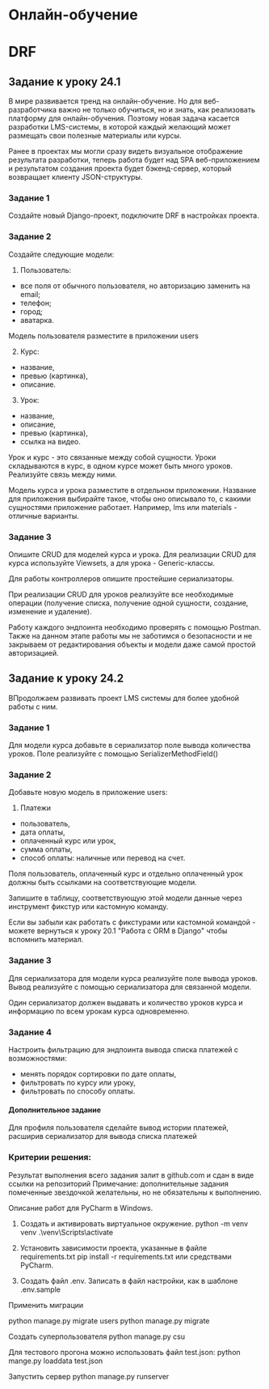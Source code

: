 # Онлайн-обучение
# DRF

## Задание к уроку 24.1

В мире развивается тренд на онлайн-обучение. Но для веб-разработчика важно не 
только обучиться, но и знать, как реализовать платформу для онлайн-обучения. 
Поэтому новая задача касается разработки LMS-системы, в которой каждый желающий
может размещать свои полезные материалы или курсы.

Ранее в проектах мы могли сразу видеть визуальное отображение результата 
разработки, теперь работа будет над SPA веб-приложением и результатом создания 
проекта будет бэкенд-сервер, который возвращает клиенту JSON-структуры.

### Задание 1
Создайте новый Django-проект, подключите DRF в настройках проекта.

### Задание 2
Создайте следующие модели:

1. Пользователь:
- все поля от обычного пользователя, но авторизацию заменить на email;
- телефон;
- город;
- аватарка.

Модель пользователя разместите в приложении users

2. Курс:
- название,
- превью (картинка),
- описание.

3. Урок:
- название,
- описание,
- превью (картинка),
- ссылка на видео.

Урок и курс - это связанные между собой сущности. Уроки складываются в курс, 
в одном курсе может быть много уроков. 
Реализуйте связь между ними.

Модель курса и урока разместите в отдельном приложении. Название для приложения
выбирайте такое, чтобы оно описывало то, с какими сущностями приложение 
работает. Например, lms или materials - отличные варианты.

### Задание 3
Опишите CRUD для моделей курса и урока. Для реализации CRUD для курса 
используйте Viewsets, а для урока - Generic-классы.

Для работы контроллеров опишите простейшие сериализаторы.

При реализации CRUD для уроков реализуйте все необходимые операции 
(получение списка, получение одной сущности, создание, изменение и удаление).

Работу каждого эндпоинта необходимо проверять с помощью Postman.
Также на данном этапе работы мы не заботимся о безопасности и не закрываем от 
редактирования объекты и модели даже самой простой авторизацией.


## Задание к уроку 24.2

ВПродолжаем развивать проект LMS системы для более удобной работы с ним.

### Задание 1
Для модели курса добавьте в сериализатор поле вывода количества уроков. 
Поле реализуйте с помощью SerializerMethodField()

### Задание 2
Добавьте новую модель в приложение users:

1. Платежи
- пользователь,
- дата оплаты,
- оплаченный курс или урок,
- сумма оплаты,
- способ оплаты: наличные или перевод на счет.

Поля пользователь, оплаченный курс и отдельно оплаченный урок
должны быть ссылками на соответствующие модели.

Запишите в таблицу, соответствующую этой модели данные через инструмент 
фикстур или кастомную команду.

Если вы забыли как работать с фикстурами или кастомной командой - можете 
вернуться к уроку 20.1 "Работа с ORM в Django" чтобы вспомнить материал.

### Задание 3
Для сериализатора для модели курса реализуйте поле вывода уроков. Вывод 
реализуйте с помощью сериализатора для связанной модели.

Один сериализатор должен выдавать и количество уроков курса и информацию 
по всем урокам курса одновременно.

### Задание 4
Настроить фильтрацию для эндпоинта вывода списка платежей с возможностями:
- менять порядок сортировки по дате оплаты,
- фильтровать по курсу или уроку,
- фильтровать по способу оплаты.

#### Дополнительное задание
Для профиля пользователя сделайте вывод истории платежей, расширив 
сериализатор для вывода списка платежей

### Критерии решения:
Результат выполнения всего задания залит в github.com и сдан в виде ссылки 
на репозиторий
Примечание: дополнительные задания помеченные звездочкой желательны, но 
не обязательны к выполнению.


Описание работ для PyCharm в Windows.

1. Создать и активировать виртуальное окружение.
python -m venv venv
.\venv\Scripts\activate

2. Установить зависимости проекта, указанные в файле requirements.txt
pip install -r requirements.txt 
или средствами PyCharm.

3. Создать файл .env.
Записать в файл настройки, как в шаблоне .env.sample

Применить миграции

python manage.py migrate users
python manage.py migrate

Создать суперпользователя
python manage.py csu

Для тестового прогона можно использовать файл test.json:
python mange.py loaddata test.json

Запустить сервер
python manage.py runserver
